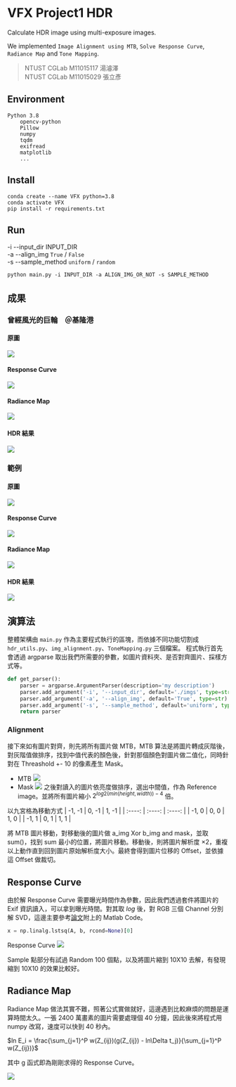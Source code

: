# VFX Project1 HDR
Calculate HDR image using multi-exposure images.

We implemented `Image Alignment using MTB`, `Solve Response Curve`, `Radiance Map` and `Tone Mapping`.

> NTUST CGLab M11015117 湯濬澤\
> NTUST CGLab M11015029 張立彥

## Environment
```
Python 3.8
    opencv-python
    Pillow
    numpy
    tqdm
    exifread
    matplotlib
    ...
```

## Install
```
conda create --name VFX python=3.8
conda activate VFX
pip install -r requirements.txt
```

## Run
-i --input_dir INPUT_DIR\
-a --align_img `True` / `False`\
-s --sample_method `uniform` / `random` 
```
python main.py -i INPUT_DIR -a ALIGN_IMG_OR_NOT -s SAMPLE_METHOD
```

## 成果
### 曾經風光的巨輪　＠基隆港
#### 原圖
![](./our_imgs/ship/ship_5.jpg)
#### Response Curve
![](./results/ship/ship_response_curve.png)
#### Radiance Map
![](./results/ship/ship_radiance_map.png)
#### HDR 結果
![](./results/ship/result.jpg)


### 範例
#### 原圖
![](./imgs/img06.jpg)
#### Response Curve
![](./results/room/response_curve.png)
#### Radiance Map
![](./results/room/radiance_map.png)
#### HDR 結果
![](./results/room/results.jpg)

## 演算法
整體架構由 `main.py` 作為主要程式執行的區塊，而依據不同功能切割成 `hdr_utils.py`、`img_alignment.py`、`ToneMapping.py` 三個檔案。
程式執行首先會透過 argparse 取出我們所需要的參數，如圖片資料夾、是否對齊圖片、採樣方式等。

```python
def get_parser():
    parser = argparse.ArgumentParser(description='my description')
    parser.add_argument('-i', '--input_dir', default='./imgs', type=str)
    parser.add_argument('-a', '--align_img', default='True', type=str)
    parser.add_argument('-s', '--sample_method', default='uniform', type=str)
    return parser
```

### Alignment
接下來如有圖片對齊，則先將所有圖片做 MTB，MTB 算法是將圖片轉成灰階後，對灰階值做排序，找到中值代表的顏色後，針對那個顏色對圖片做二值化，同時針對在 Threashold +- 10 的像素產生 Mask。
* MTB
![](./doc/imgs/mtb.jpg)
* Mask
![](./doc/imgs/mask.jpg)
之後對讀入的圖片依亮度做排序，選出中間值，作為 Reference image。並將所有圖片縮小 $2^{log2(min(height, width)) - 4}$ 倍。

以九宮格為移動方式
| -1, -1 | 0, -1 | 1, -1 |
| :----: | :----: | :----: |
| -1, 0 | 0, 0 | 1, 0 |
| -1, 1 | 0, 1 | 1, 1 |

將 MTB 圖片移動，對移動後的圖片做 a_img Xor b_img and mask，並取 sum()，找到 sum 最小的位置，將圖片移動。移動後，則將圖片解析度 ×2，重複以上動作直到回到圖片原始解析度大小。最終會得到圖片位移的 Offset，並依據這 Offset 做裁切。

## Response Curve
由於解 Response Curve 需要曝光時間作為參數，因此我們透過套件將圖片的 Exif 資訊讀入，可以拿到曝光時間。對其取 $log$ 後，對 RGB 三個 Channel 分別解 SVD，這邊主要參考[論文](http://www.pauldebevec.com/Research/HDR/debevec-siggraph97.pdf)附上的 Matlab Code。

```python
x = np.linalg.lstsq(A, b, rcond=None)[0]
```
 Response Curve
![](./results/room/response_curve.png)

Sample 點部分有試過 Random 100 個點，以及將圖片縮到 10X10 去解，有發現縮到 10X10 的效果比較好。

## Radiance Map
Radiance Map 做法其實不難，照著公式實做就好，這邊遇到比較麻煩的問題是運算時間太久。一張 2400 萬畫素的圖片需要處理個 40 分鐘，因此後來將程式用 numpy 改寫，速度可以快到 40 秒內。

$ln E_i = \frac{\sum_{j=1}^P w(Z_{ij})(g(Z_{ij}) - ln\Delta t_j)}{\sum_{j=1}^P w(Z_{ij})}$

其中 g 函式即為剛剛求得的 Response Curve。

![](./results/room/radiance_map.png)

